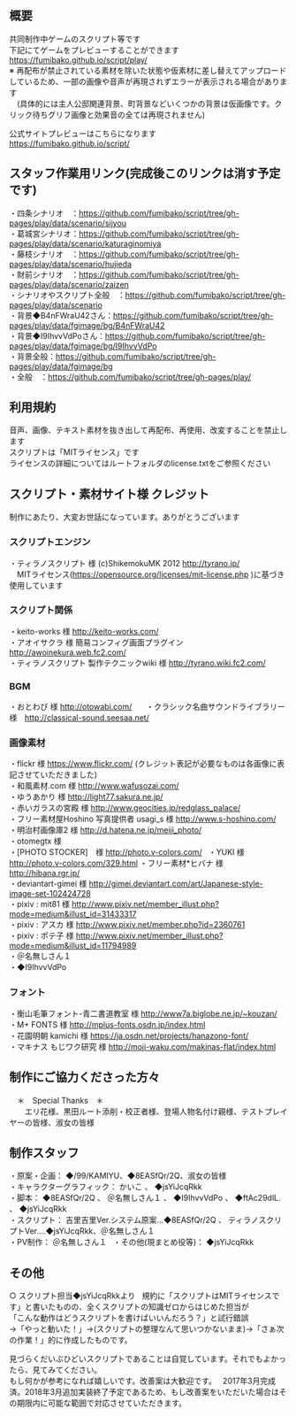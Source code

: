 ## 概要
共同制作中ゲームのスクリプト等です  
下記にてゲームをプレビューすることができます  
https://fumibako.github.io/script/play/  
※ 再配布が禁止されている素材を除いた状態や仮素材に差し替えてアップロードしているため、一部の画像や音声が再現されずエラーが表示される場合があります    
　(具体的には主人公邸関連背景、町背景などいくつかの背景は仮画像です。クリック待ちグリフ画像と効果音の全ては再現されません)   
 
公式サイトプレビューはこちらになります  
https://fumibako.github.io/script/  

## スタッフ作業用リンク(完成後このリンクは消す予定です)    
・四条シナリオ　：https://github.com/fumibako/script/tree/gh-pages/play/data/scenario/sijyou  
・葛城宮シナリオ：https://github.com/fumibako/script/tree/gh-pages/play/data/scenario/katuraginomiya  
・藤枝シナリオ　：https://github.com/fumibako/script/tree/gh-pages/play/data/scenario/hujieda    
・財前シナリオ　：https://github.com/fumibako/script/tree/gh-pages/play/data/scenario/zaizen    
・シナリオやスクリプト全般　：https://github.com/fumibako/script/tree/gh-pages/play/data/scenario    
・背景◆B4nFWraU42さん：https://github.com/fumibako/script/tree/gh-pages/play/data/fgimage/bg/B4nFWraU42    
・背景◆I9IhvvVdPoさん：https://github.com/fumibako/script/tree/gh-pages/play/data/fgimage/bg/I9IhvvVdPo    
・背景全般：https://github.com/fumibako/script/tree/gh-pages/play/data/fgimage/bg    
・全般　：https://github.com/fumibako/script/tree/gh-pages/play/    
  
## 利用規約
音声、画像、テキスト素材を抜き出して再配布、再使用、改変することを禁止します  
スクリプトは「MITライセンス」です  
ライセンスの詳細についてはルートフォルダのlicense.txtをご参照ください  

## スクリプト・素材サイト様 クレジット
制作にあたり、大変お世話になっています。ありがとうございます  

### スクリプトエンジン
・ティラノスクリプト 様 (c)ShikemokuMK 2012 http://tyrano.jp/  
　MITライセンス(https://opensource.org/licenses/mit-license.php )に基づき使用しています
 
### スクリプト関係
・keito-works 様 http://keito-works.com/  
・アオイサクラ 様 簡易コンフィグ画面プラグイン http://awoinekura.web.fc2.com/  
・ティラノスクリプト 製作テクニックwiki 様 http://tyrano.wiki.fc2.com/  

### BGM  
・おとわび 様 http://otowabi.com/  　
・クラシック名曲サウンドライブラリー様　http://classical-sound.seesaa.net/  

### 画像素材  
・flickr 様 https://www.flickr.com/ (クレジット表記が必要なものは各画像に表記させていただきました)  
・和風素材.com 様 http://www.wafusozai.com/  
・ゆうあかり 様 http://light77.sakura.ne.jp/  
・赤いガラスの宮殿 様 http://www.geocities.jp/redglass_palace/  
・フリー素材屋Hoshino 写真提供者 usagi_s 様 http://www.s-hoshino.com/  
・明治村画像庫2 様 http://d.hatena.ne.jp/meiji_photo/  
・otomegtx 様<br>
・[PHOTO STOCKER]　様 http://photo.v-colors.com/  
・YUKI 様 http://photo.v-colors.com/329.html
・フリー素材*ヒバナ 様 http://hibana.rgr.jp/  
・deviantart-gimei 様 http://gimei.deviantart.com/art/Japanese-style-image-set-102424728  
・pixiv : mit81 様 http://www.pixiv.net/member_illust.php?mode=medium&illust_id=31433317  
・pixiv : アスカ 様 http://www.pixiv.net/member.php?id=2360761  
・pixiv : ポテ子 様 http://www.pixiv.net/member_illust.php?mode=medium&illust_id=11794989  
・＠名無しさん１  
・◆I9IhvvVdPo   

### フォント  
・衡山毛筆フォント-青二書道教室 様 http://www7a.biglobe.ne.jp/~kouzan/  
・M+ FONTS 様 http://mplus-fonts.osdn.jp/index.html  
・花園明朝 kamichi 様 https://ja.osdn.net/projects/hanazono-font/  
・マキナス もじワク研究 様 http://moji-waku.com/makinas-flat/index.html  

## 制作にご協力くださった方々  
　＊　Special Thanks　＊  
　　エリ花様、黒田ルート添削・校正者様、登場人物名付け親様、テストプレイヤーの皆様、淑女の皆様  

## 制作スタッフ  
・原案・企画：	◆/99/KAMIYU、◆8EASfQr/2Q、淑女の皆様  
・キャラクターグラフィック：	かいこ 、 ◆jsYiJcqRkk  
・脚本：	◆8EASfQr/2Q 、 ＠名無しさん１ 、 ◆I9IhvvVdPo 、 ◆ftAc29dlL. 、 ◆jsYiJcqRkk  
・スクリプト：	吉里吉里Ver.システム原案…◆8EASfQr/2Q 、 ティラノスクリプトVer.…◆jsYiJcqRkk、＠名無しさん１  
・PV制作：	＠名無しさん１  
・その他(現まとめ役等)：	◆jsYiJcqRkk  

  
  
## その他　
○ スクリプト担当◆jsYiJcqRkkより  
規約に「スクリプトはMITライセンスです」と書いたものの、全くスクリプトの知識ゼロからはじめた担当が  
「こんな動作はどうスクリプトを書けばいいんだろう？」と試行錯誤  
→「やっと動いた！」→(スクリプトの整理なんて思いつかないまま)→「さぁ次の作業！」的に作成したものです。  

見づらくだいぶひどいスクリプトであることは自覚しています。それでもよかったら、見てみてください。  
もし何かが参考になれば嬉しいです。改善案は大歓迎です。  
2017年3月完成済。2018年3月追加実装終了予定であるため、もし改善案をいただいた場合はその期限内に可能な範囲で対応させていただきます。
